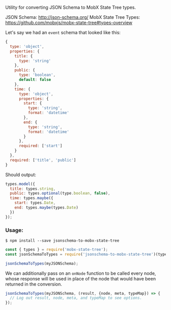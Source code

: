 Utility for converting JSON Schema to MobX State Tree types.

JSON Schema: http://json-schema.org/
MobX State Tree Types: https://github.com/mobxjs/mobx-state-tree#types-overview

Let's say we had an `event` schema that looked like this:

```javascript
{
  type: 'object',
  properties: {
    title: {
      type: 'string'
    },
    public: {
      type: 'boolean',
      default: false
    },
    time: {
      type: 'object',
      properties: {
        start: {
          type: 'string',
          format: 'datetime'
        },
        end: {
          type: 'string',
          format: 'datetime'
        }
      },
      required: ['start']
    }
  },
  required: ['title', 'public']
}
```

Should output:

```javascript
types.model({
  title: types.string,
  public: types.optional(type.boolean, false),
  time: types.maybe({
    start: types.Date,
    end: types.maybe(types.Date)
  })
});
```

### Usage:

`$ npm install --save jsonschema-to-mobx-state-tree`

```javascript
const { types } = require('mobx-state-tree');
const jsonSchemaToTypes = require('jsonschema-to-mobx-state-tree')(types);

jsonSchemaToTypes(myJSONSchema);
```

We can additionally pass on an `onNode` function to be called every node, whose
response will be used in place of the node that would have been returned in
the conversion.

```javascript
jsonSchemaToTypes(myJSONSchema, (result, {node, meta, typeMap}) => {
  // Log out result, node, meta, and typeMap to see options.
});
```
